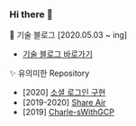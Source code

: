 ### Hi there 👋

🌱 기술 블로그 [2020.05.03 ~ ing]
- [기술 블로그 바로가기](https://it-banlim.tistory.com/)

✨ 유의미한 Repository 
- [2020] [소셜 로그인 구현](https://github.com/Banlim/implement_social_login)
- [2019-2020] [Share Air](https://github.com/Banlim/ShareAir_Project)
- [2019] [Charle-sWithGCP](https://github.com/Banlim/Charle-sWithGCP)
<!--
**Banlim/Banlim** is a ✨ _special_ ✨ repository because its `README.md` (this file) appears on your GitHub profile.

Here are some ideas to get you started:

- 🔭 I’m currently working on ...
- 🌱 I’m currently learning ...
- 👯 I’m looking to collaborate on ...
- 🤔 I’m looking for help with ...
- 💬 Ask me about ...
- 📫 How to reach me: ...
- 😄 Pronouns: ... 
- ⚡ Fun fact: ...
-->
